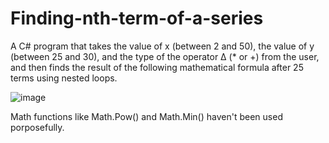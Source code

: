 # Finding-nth-term-of-a-series

A C# program that takes the value of x (between 2 and 50), the value of y (between 25 and 30), and the type of the 
operator ∆ (* or +) from the user, and then finds the result of the following mathematical formula after 25 terms using nested
loops.

![image](https://github.com/AliiBaher/Finding-nth-term-of-a-series/assets/147366590/4fd84deb-4904-474c-b835-5a695ef32d69)

Math functions like Math.Pow() and Math.Min() haven't been used porposefully.

